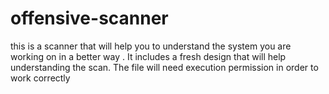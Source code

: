 # offensive-scanner
this is a scanner that will help you to understand the system you are working on in a better way . It includes a fresh  design that will help understanding the scan. The file will need execution permission in order to work correctly 
